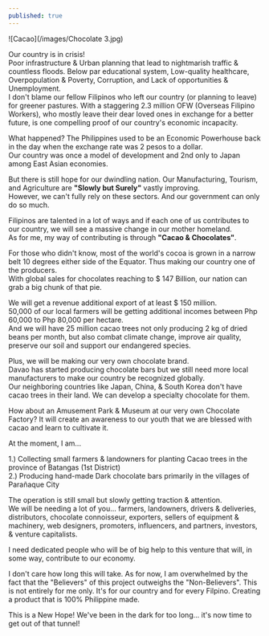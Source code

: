 ```yaml
---
published: true
---
```

![Cacao](/images/Chocolate 3.jpg)

Our country is in crisis!   
Poor infrastructure & Urban planning that lead to nightmarish traffic & countless floods. Below par educational system, Low-quality healthcare, Overpopulation & Poverty, Corruption, and Lack of opportunities & Unemployment.   
I don't blame our fellow Filipinos who left our country (or planning to leave) for greener pastures. 
With a staggering 2.3 million OFW (Overseas Filipino Workers), who mostly leave their dear loved ones in exchange for a better future, is one compelling proof of our country's economic incapacity. 

What happened? The Philippines used to be an Economic Powerhouse back in the day when the exchange rate was 2 pesos to a dollar.   
Our country was once a model of development and 2nd only to Japan among East Asian economies.

But there is still hope for our dwindling nation. Our Manufacturing, Tourism, and Agriculture are **"Slowly but Surely"** vastly improving.   
However, we can't fully rely on these sectors. And our government can only do so much. 

Filipinos are talented in a lot of ways and if each one of us contributes to our country, we will see a massive change in our mother homeland.   
As for me, my way of contributing is through **"Cacao & Chocolates"**. 

For those who didn't know, most of the world's cocoa is grown in a narrow belt 10 degrees either side of the Equator. Thus making our country one of the producers.   
With global sales for chocolates reaching to $ 147 Billion, our nation can grab a big chunk of that pie. 

We will get a revenue additional export of at least $ 150 million.   
50,000 of our local farmers will be getting additional incomes between Php 60,000 to Php 80,000 per hectare.   
And we will have 25 million cacao trees not only producing 2 kg of dried beans per month, but also combat climate change, improve air quality, preserve our soil and support our endangered species. 

Plus, we will be making our very own chocolate brand.   
Davao has started producing chocolate bars but we still need more local manufacturers to make our country be recognized globally.   
Our neighboring countries like Japan, China, & South Korea don't have cacao trees in their land. We can develop a specialty chocolate for them.

How about an Amusement Park & Museum at our very own Chocolate Factory? It will create an awareness to our youth that we are blessed with cacao and learn to cultivate it.

At the moment, I am... 

1.) Collecting small farmers & landowners for planting Cacao trees in the province of Batangas (1st District)   
2.) Producing hand-made Dark chocolate bars primarily in the villages of Parañaque City 

The operation is still small but slowly getting traction & attention.   
We will be needing a lot of you... farmers, landowners, drivers & deliveries, distributors, chocolate connoisseur, exporters, sellers of equipment & machinery, web designers, promoters, influencers, and partners, investors, & venture capitalists.

I need dedicated people who will be of big help to this venture that will, in some way, contribute to our economy. 

I don't care how long this will take. As for now, I am overwhelmed by the fact that the "Believers" of this project outweighs the "Non-Believers".
This is not entirely for me only. It's for our country and for every Filpino. Creating a product that is 100% Philippine made.

This is a New Hope! We've been in the dark for too long... it's now time to get out of that tunnel! 
